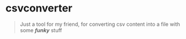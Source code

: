 # csvconverter
> Just a tool for my friend, for converting csv content into a file with some ***funky*** stuff
